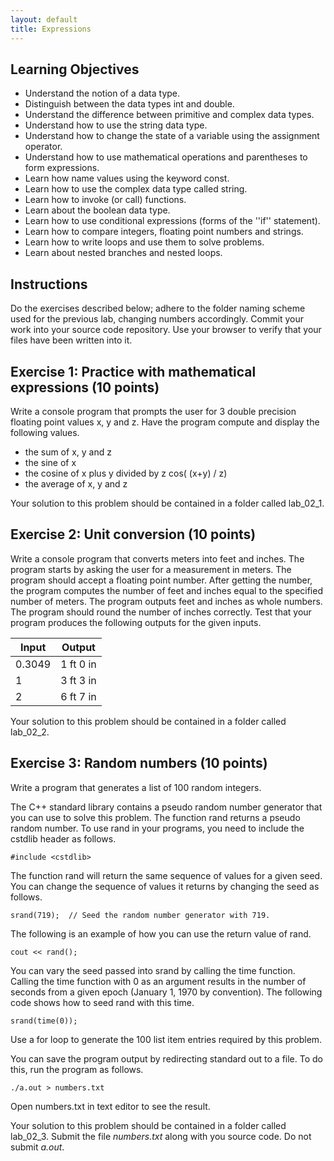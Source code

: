 ```yaml
---
layout: default
title: Expressions
---
```


## Learning Objectives

- Understand the notion of a data type.
- Distinguish between the data types int and double.
- Understand the difference between primitive and complex data types.
- Understand how to use the string data type.
- Understand how to change the state of a variable using the assignment operator.
- Understand how to use mathematical operations and parentheses to form expressions.
- Learn how name values using the keyword const.
- Learn how to use the complex data type called string.
- Learn how to invoke (or call) functions.
- Learn about the boolean data type.
- Learn how to use conditional expressions (forms of the ''if'' statement).
- Learn how to compare integers, floating point numbers and strings.
- Learn how to write loops and use them to solve problems.
- Learn about nested branches and nested loops.

## Instructions

Do the exercises described below; adhere to the folder naming scheme used for the previous lab, changing numbers accordingly.  Commit your work into your source code repository.  Use your browser to verify that your files have been written into it. 

## Exercise 1:  Practice with mathematical expressions (10 points)

Write a console program that prompts the user for 3 double precision floating point values x, y and z.  Have the program compute and display the following values.

- the sum of x, y and z
- the sine of x
- the cosine of x plus y divided by z   cos( (x+y) / z)
- the average of x, y and z

Your solution to this problem should be contained in a folder called lab_02_1.

## Exercise 2: Unit conversion (10 points)

Write a console program that converts meters into feet and inches.  The program starts by asking the user for a measurement in meters.  The program should accept a floating point number.  After getting the number, the program computes the number of feet and inches equal to the specified number of meters.  The program outputs feet and inches as whole numbers.  The program should round the number of inches correctly.  Test that your program produces the following outputs for the given inputs.

Input  | Output 
-------|----------
0.3049 | 1 ft 0 in 
1      | 3 ft 3 in 
2      | 6 ft 7 in 

Your solution to this problem should be contained in a folder called lab_02_2.

## Exercise 3: Random numbers (10 points)

Write a program that generates a list of 100 random integers. 

The C++ standard library contains a pseudo random number generator that you can use to solve this problem.  The function rand returns a pseudo random number.  To use rand in your programs, you need to include the cstdlib header as follows.

    #include <cstdlib>

The function rand will return the same sequence of values for a given seed.  You can change the sequence of values it returns by changing the seed as follows.

    srand(719);  // Seed the random number generator with 719.

The following is an example of how you can use the return value of rand.

    cout << rand();

You can vary the seed passed into srand by calling the time function.  Calling the time function with 0 as an argument results in the number of seconds from a given epoch (January 1, 1970 by convention).  The following code shows how to seed rand with this time.

    srand(time(0));

Use a for loop to generate the 100 list item entries required by this problem. 

You can save the program output by redirecting standard out to a file.  To do this, run the program as follows.

    ./a.out > numbers.txt

Open numbers.txt in text editor to see the result.

Your solution to this problem should be contained in a folder called lab_02_3.  Submit the file _numbers.txt_ along with you source code.  Do not submit _a.out_.

